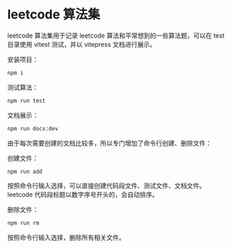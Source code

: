 # leetcode 算法集

leetcode 算法集用于记录 leetcode 算法和平常想到的一些算法题，可以在 test 目录使用 vitest 测试，并以 vitepress 文档进行展示。

安装项目：

```sh
npm i
```

测试算法：

```sh
npm run test
```

文档展示：

```sh
npm run docs:dev
```

由于每次需要创建的文档比较多，所以专门增加了命令行创建、删除文件：

创建文件：

```sh
npm run add
```

按照命令行输入选择，可以直接创建代码段文件、测试文件、文档文件。leetcode 代码段标题以数字序号开头的，会自动排序。

删除文件：

```sh
npm run rm
```

按照命令行输入选择，删除所有相关文件。

